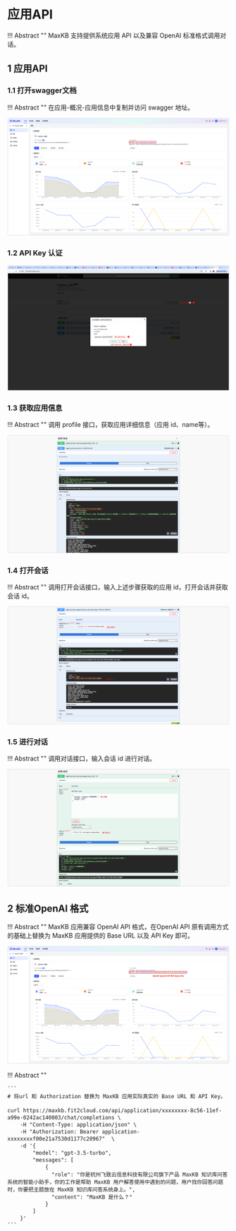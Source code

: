 # 应用API

!!! Abstract ""
    MaxKB 支持提供系统应用 API 以及兼容 OpenAI 标准格式调用对话。

## 1 应用API

### 1.1 打开swagger文档

!!! Abstract ""
    在应用-概况-应用信息中复制并访问 swagger 地址。

![API doc](../img/dev/app_swaagger.png)

### 1.2 API Key 认证
  
![APIKEY](../img/dev/app_apikey.png)

### 1.3 获取应用信息

!!! Abstract ""
    调用 profile 接口，获取应用详细信息（应用 id、name等）。
  
![ profile](../img/dev/app_profile.png)

### 1.4 打开会话

!!! Abstract ""
    调用打开会话接口，输入上述步骤获取的应用 id，打开会话并获取会话 id。

![appid](../img/dev/chat_open.png)

### 1.5 进行对话

!!! Abstract ""
    调用对话接口，输入会话 id 进行对话。

![chatid](../img/dev/app_chat.png)

## 2 标准OpenAI 格式

!!! Abstract ""
    MaxKB 应用兼容 OpenAI API 格式，在OpenAI API 原有调用方式的基础上替换为 MaxKB 应用提供的 Base URL 以及 API Key 即可。

![API doc](../img/dev/openai_baseurl.png)

!!! Abstract ""

    ```
    # 将url 和 Authorization 替换为 MaxKB 应用实际真实的 Base URL 和 API Key。

    curl https://maxkb.fit2cloud.com/api/application/xxxxxxxx-8c56-11ef-a99e-0242ac140003/chat/completions \
        -H "Content-Type: application/json" \
        -H "Authorization: Bearer application-xxxxxxxxf00e21a7530d1177c20967"  \
        -d '{
            "model": "gpt-3.5-turbo",
            "messages": [
                {
                  "role": "你是杭州飞致云信息科技有限公司旗下产品 MaxKB 知识库问答系统的智能小助手，你的工作是帮助 MaxKB 用户解答使用中遇到的问题，用户找你回答问题时，你要把主题放在 MaxKB 知识库问答系统身上。",
                  "content": "MaxKB 是什么？"
                }
            ]
        }'
    ```



